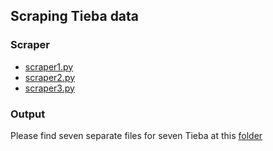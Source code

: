 ## Scraping Tieba data

### Scraper
* [scraper1.py](https://github.com/NaiyuJ/computational-text-analysis/blob/main/ethnicity_China/Tieba-scraper/scraper1.py)
* [scraper2.py](https://github.com/NaiyuJ/computational-text-analysis/blob/main/ethnicity_China/Tieba-scraper/scraper2.py)
* [scraper3.py](https://github.com/NaiyuJ/computational-text-analysis/blob/main/ethnicity_China/Tieba-scraper/scraper3.py)

### Output
Please find seven separate files for seven Tieba at this [folder](https://www.dropbox.com/sh/f6r3e7qcwa6i3ec/AACMz4XflA2ud6r1DcAWyw0Wa?dl=0)
